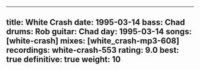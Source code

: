 
---
title: White Crash
date: 1995-03-14
bass:	Chad
drums:	Rob
guitar:	Chad
day: 1995-03-14
songs: [white-crash]
mixes: [white_crash-mp3-608]
recordings: white-crash-553
rating: 9.0
best: true
definitive: true
weight: 10
---
